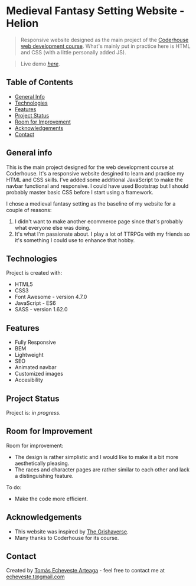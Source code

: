 # Medieval Fantasy Setting Website - Helion
> Responsive website designed as the main project of the <a href="https://www.coderhouse.com/online/desarrollo-web-online" target="_blank" rel="noopener">Coderhouse web development course</a>. What's mainly put in practice here is HTML and CSS (with a little personally added JS).

> Live demo <a href="https://faradar.github.io/PreEntrega3-Echeveste-Arteaga/" target="_blank" rel="noopener"><i>here</i></a>.


## Table of Contents
* [General Info](#general-info)
* [Technologies](#technologies)
* [Features](#features)
* [Project Status](#project-status)
* [Room for Improvement](#room-for-improvement)
* [Acknowledgements](#acknowledgements)
* [Contact](#contact)


## General info
This is the main project designed for the web development course at Coderhouse. It's a responsive website desgined to learn and practice my HTML and CSS skills. I've added some additional JavaScript to make the navbar functional and responsive. I could have used Bootstrap but I should probably master basic CSS before I start using a framework.

I chose a medieval fantasy setting as the baseline of my website for a couple of reasons:
1. I didn't want to make another ecommerce page since that's probably what everyone else was doing.
2. It's what I'm passionate about. I play a lot of TTRPGs with my friends so it's something I could use to enhance that hobby.


## Technologies
Project is created with:
- HTML5
- CSS3
- Font Awesome - version 4.7.0
- JavaScript - ES6
- SASS - version 1.62.0


## Features
- Fully Responsive
- BEM
- Lightweight
- SEO
- Animated navbar
- Customized images
- Accesibility


## Project Status
Project is: _in progress_.


## Room for Improvement
Room for improvement:
- The design is rather simplistic and I would like to make it a bit more aesthetically pleasing.
- The races and character pages are rather similar to each other and lack a distinguishing feature.

To do:
- Make the code more efficient.


## Acknowledgements
- This website was inspired by <a href="https://grishaverse.com/" target="_blank" rel="noopener">The Grishaverse</a>.
- Many thanks to Coderhouse for its course.


## Contact
Created by <a href="https://github.com/faradar" target="_blank" rel="noopener">Tomás Echeveste Arteaga</a> - feel free to contact me at <echeveste.t@gmail.com>